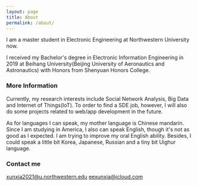 ```yaml
---
layout: page
title: About
permalink: /about/
---
```


I am a master student in Electronic Engineering at Northwestern University now. 

I received my Bachelor's degree in Electronic Information Engineering in 2019 at Beihang University(Beijing University of Aeronautics and Astronautics) with Honors from Shenyuan Honors College. 

### More Information

Currently, my research interests include Social Network Analysis, Big Data and Internet of Things(IoT). To order to find a SDE job, however, I will also do some projects related to web/app development in the future.

As for languages I can speak, my mother language is Chinese mandarin. Since I am studying in America, I also can speak English, though it's not as good as I expected. I am trying to improve my oral English ability. Besides, I could speak a little bit Korea, Japanese, Russian and a tiny bit Uighur language. 


### Contact me

[xunxia2021@u.northwestern.edu](mailto:xunxia2021@u.northwestern.edu)
[eexunxia@icloud.com](mailto:eexunxia@icloud.com)
